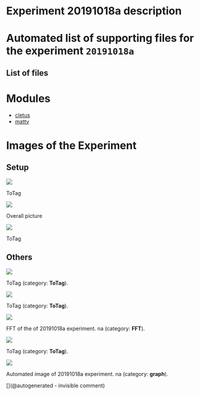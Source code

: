 # Experiment 20191018a description





# Automated list of supporting files for the __experiment `20191018a`__

## List of files




# Modules

* [cletus](/retired/cletus/)
* [matty](/matty/)




# Images of the Experiment

## Setup

![](/include/community/DrS/IMG_20191015_133534.jpg)

ToTag

![](/include/community/DrS/Un0rick_modif01.jpg)

Overall picture

![](/include/community/DrS/20191015_132241.jpg)

ToTag

## Others

![](/include/community/DrS/20191015_132135.jpg)

ToTag (category: __ToTag__).

![](/include/community/DrS/20191015_132252.jpg)

ToTag (category: __ToTag__).

![](/include/community/DrS/20191018a-1-fft.jpg)

FFT of the of 20191018a experiment. na (category: __FFT__).

![](/include/community/DrS/20191015_161651.jpg)

ToTag (category: __ToTag__).

![](/include/community/DrS/20191018a-1.jpg)

Automated image of 20191018a experiment. na (category: __graph__).










[](@autogenerated - invisible comment)